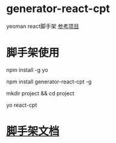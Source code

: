 # generator-react-cpt
  yeoman react脚手架 [参考项目](https://github.com/korbinzhao/generator-vueui/tree/master/app/templates)
  
# 脚手架使用
  npm install -g yo

  npm install generator-react-cpt -g 

  mkdir project && cd project 

  yo react-cpt 

  
  
# [脚手架文档](https://github.com/swgloomy/generator-reactFrameWork/blob/master/app/templates/README.md)
